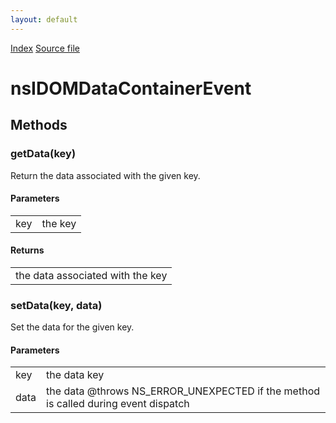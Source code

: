 ```yaml
---
layout: default
---
```

<div id='links'><a href="../index.html">Index</a>
<a href="http://dxr.mozilla.org/mozilla-central/source/dom/interfaces/events/nsIDOMDataContainerEvent.idl">Source file</a>
</div>

# nsIDOMDataContainerEvent #

## Methods ##

### getData(key) ###
  
Return the data associated with the given key.  
  
  

#### Parameters ####

<table>

<tr>
<td>key</td>
<td>the key  
</td>
</tr>

</table>

#### Returns ####

<table>

<tr>
<td>the data associated with the key  
</td>
</tr>

</table>

### setData(key, data) ###
  
Set the data for the given key.  
  
  

#### Parameters ####

<table>

<tr>
<td>key</td>
<td>the data key  
</td>
</tr>

<tr>
<td>data</td>
<td>the data  
@throws       NS_ERROR_UNEXPECTED if the method is called during event  
              dispatch  
</td>
</tr>

</table>
